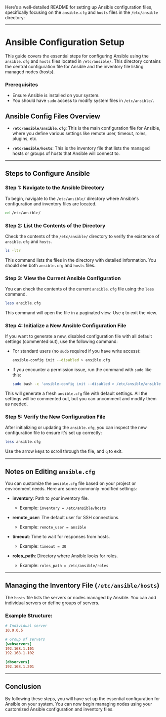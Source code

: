 Here’s a well-detailed README for setting up Ansible configuration files, specifically focusing on the `ansible.cfg` and `hosts` files in the `/etc/ansible` directory:

---

# Ansible Configuration Setup

This guide covers the essential steps for configuring Ansible using the `ansible.cfg` and `hosts` files located in `/etc/ansible/`. This directory contains the central configuration file for Ansible and the inventory file listing managed nodes (hosts).

### Prerequisites

- Ensure Ansible is installed on your system.
- You should have `sudo` access to modify system files in `/etc/ansible/`.

## Ansible Config Files Overview

- **`/etc/ansible/ansible.cfg`**: This is the main configuration file for Ansible, where you define various settings like remote user, timeout, roles, plugins, etc.

- **`/etc/ansible/hosts`**: This is the inventory file that lists the managed hosts or groups of hosts that Ansible will connect to.

---

## Steps to Configure Ansible

### Step 1: Navigate to the Ansible Directory

To begin, navigate to the `/etc/ansible/` directory where Ansible's configuration and inventory files are located.

```bash
cd /etc/ansible/
```

### Step 2: List the Contents of the Directory

Check the contents of the `/etc/ansible/` directory to verify the existence of `ansible.cfg` and `hosts`.

```bash
ls -ltr
```

This command lists the files in the directory with detailed information. You should see both `ansible.cfg` and `hosts` files.

### Step 3: View the Current Ansible Configuration

You can check the contents of the current `ansible.cfg` file using the `less` command.

```bash
less ansible.cfg
```

This command will open the file in a paginated view. Use `q` to exit the view.

### Step 4: Initialize a New Ansible Configuration File

If you want to generate a new, disabled configuration file with all default settings (commented out), use the following command:

- For standard users (no `sudo` required if you have write access):

  ```bash
  ansible-config init --disabled > ansible.cfg
  ```

- If you encounter a permission issue, run the command with `sudo` like this:

  ```bash
  sudo bash -c 'ansible-config init --disabled > /etc/ansible/ansible.cfg'
  ```

This will generate a fresh `ansible.cfg` file with default settings. All the settings will be commented out, but you can uncomment and modify them as needed.

### Step 5: Verify the New Configuration File

After initializing or updating the `ansible.cfg`, you can inspect the new configuration file to ensure it's set up correctly:

```bash
less ansible.cfg
```

Use the arrow keys to scroll through the file, and `q` to exit.

---

## Notes on Editing `ansible.cfg`

You can customize the `ansible.cfg` file based on your project or environment needs. Here are some commonly modified settings:

- **inventory**: Path to your inventory file.
  - Example: `inventory = /etc/ansible/hosts`

- **remote_user**: The default user for SSH connections.
  - Example: `remote_user = ansible`

- **timeout**: Time to wait for responses from hosts.
  - Example: `timeout = 30`

- **roles_path**: Directory where Ansible looks for roles.
  - Example: `roles_path = /etc/ansible/roles`

---

## Managing the Inventory File (`/etc/ansible/hosts`)

The `hosts` file lists the servers or nodes managed by Ansible. You can add individual servers or define groups of servers.

### Example Structure:

```ini
# Individual server
10.0.0.5

# Group of servers
[webservers]
192.168.1.101
192.168.1.102

[dbservers]
192.168.1.201
```

---

## Conclusion

By following these steps, you will have set up the essential configuration for Ansible on your system. You can now begin managing nodes using your customized Ansible configuration and inventory files.
